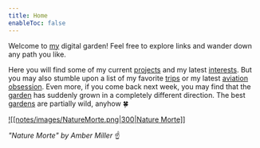 ```yaml
---
title: Home
enableToc: false
---
```


Welcome to [my](notes/me/Laura.md) digital garden! Feel free to explore links and wander down any path you like. 

Here you will find some of my current [projects](notes/myprojects/Projects.md) and my latest [interests](notes/me/Journey%20of%20Discovery.md). But you may also stumble upon a list of my favorite [trips](notes/myadventures/travel/Trips.md) or my latest [aviation obsession](notes/aviation/Aviation-Topics.md). Even more, if you come back next week, you may find that the [garden](notes/me/why-garden.md) has suddenly grown in a completely different direction. The best [gardens](notes/nature/plants/Native%20Plants.md) are partially wild, anyhow 🍀

[![[notes/images/NatureMorte.png|300|Nature Morte]]](https://leighmillera.wixsite.com/mysite/current-work?pgid=juy7g6jl-0fa06952-8c4a-4db6-8a5f-5067b2e42819)

*"Nature Morte" by Amber Miller* ☝️



